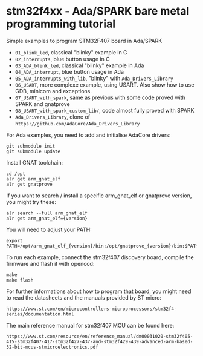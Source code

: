 # stm32f4xx - Ada/SPARK bare metal programming tutorial

Simple examples to program STM32F407 board in Ada/SPARK


- `01_blink_led`, classical "blinky" example in C
- `02_interrupts`, blue button usage in C
- `03_ADA_blink_led`, classical "blinky" example in Ada
- `04_ADA_interrupt`, blue button usage in Ada
- `05_ADA_interrupts_with_lib`, "blinky" with `Ada_Drivers_Library`
- `06_USART`, more complexe example, using USART. Also show how to use GDB,
  minicom and exceptions.
- `07_USART_with_spark`, same as previous with some code proved with SPARK and
  gnatprove
- `08_USART_with_spark_custom_lib/`, code almost fully proved with SPARK
- `Ada_Drivers_Library`, clone of
  `https://github.com/AdaCore/Ada_Drivers_Library`

For Ada examples, you need to add and initialise AdaCore drivers:

	git submodule init
	git submodule update

Install GNAT toolchain:

	cd /opt
	alr get arm_gnat_elf
	alr get gnatprove

If you want to search / install a specific arm_gnat_elf or gnatprove version,
you might try these:

	alr search --full arm_gnat_elf
	alr get arm_gnat_elf={version}

You will need to adjust your PATH:

	export PATH=/opt/arm_gnat_elf_{version}/bin:/opt/gnatprove_{version}/bin:$PATH

To run each example, connect the stm32f407 discovery board, compile the firmware
and flash it with openocd:

	make
	make flash

For further informations about how to program that board, you might need to read the
datasheets and the manuals provided by ST micro:

	https://www.st.com/en/microcontrollers-microprocessors/stm32f4-series/documentation.html

The main reference manual for stm32f407 MCU can be found here:

	https://www.st.com/resource/en/reference_manual/dm00031020-stm32f405-415-stm32f407-417-stm32f427-437-and-stm32f429-439-advanced-arm-based-32-bit-mcus-stmicroelectronics.pdf


